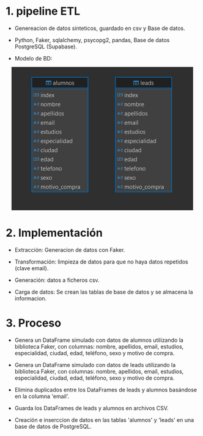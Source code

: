 # 1. pipeline ETL

-   Genereacion de datos sinteticos, guardado en csv y Base de datos.

-   Python, Faker, sqlalchemy, psycopg2, pandas, Base de datos PostgreSQL (Supabase).

-   Modelo de BD:

   <div style="text-align: center;">
     <img src="https://github.com/santiagorodriguez-dev/pf_01_etl_preprocesamiento/blob/main/images/bd.png" alt="logo" />
   </div>

# 2. Implementación

-   Extracción: Generacion de datos con Faker.

-   Transformación: limpieza de datos para que no haya datos repetidos (clave email).

-   Generación: datos a ficheros csv.

-   Carga de datos: Se crean las tablas de base de datos y se almacena la informacion.

# 3. Proceso

-   Genera un DataFrame simulado con datos de alumnos utilizando la biblioteca Faker, con columnas:
    nombre, apellidos, email, estudios, especialidad, ciudad, edad, teléfono, sexo y motivo de compra.

-   Genera un DataFrame simulado con datos de leads utilizando la biblioteca Faker, con columnas:
    nombre, apellidos, email, estudios, especialidad, ciudad, edad, teléfono, sexo y motivo de compra.

-   Elimina duplicados entre los DataFrames de leads y alumnos basándose en la columna 'email'.

-   Guarda los DataFrames de leads y alumnos en archivos CSV.

-   Creación e inserccion de datos en las tablas 'alumnos' y 'leads' en una base de datos de PostgreSQL.

